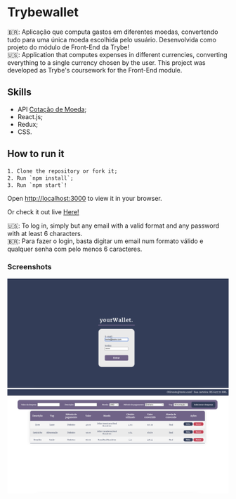 # Trybewallet

🇧🇷: Aplicação que computa gastos em diferentes moedas, convertendo tudo para uma única moeda escolhida pelo usuário. Desenvolvida como projeto do módulo de Front-End da Trybe!<br>
🇺🇸: Application that computes expenses in different currencies, converting everything to a single currency chosen by the user. This project was developed as Trybe's coursework for the Front-End module.

## Skills
- API [Cotação de Moeda](https://docs.awesomeapi.com.br/api-de-moedas);
- React.js;
- Redux;
- CSS.

## How to run it

    1. Clone the repository or fork it;
    2. Run `npm install`;
    3. Run `npm start`!

Open [http://localhost:3000](http://localhost:3000) to view it in your browser.

Or check it out live [Here!](https://trybewallet-mauve.vercel.app/)

🇺🇸: To log in, simply but any email with a valid format and any password with at least 6 characters. <br>
🇧🇷: Para fazer o login, basta digitar um email num formato válido e qualquer senha com pelo menos 6 caracteres.

### Screenshots
<img src='./src/img/s1.png' /> 
<img src='./src/img/s2.png' />
